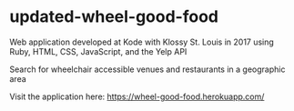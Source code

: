 # updated-wheel-good-food

Web application developed at Kode with Klossy St. Louis in 2017 using Ruby, HTML, CSS, JavaScript, and the Yelp API

Search for wheelchair accessible venues and restaurants in a geographic area

Visit the application here: https://wheel-good-food.herokuapp.com/
